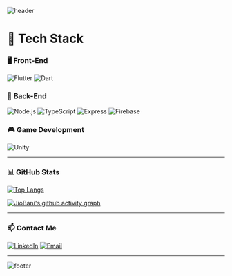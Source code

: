 ![header](https://capsule-render.vercel.app/api?type=waving&color=gradient&height=120&animation=fadeIn&section=header&text=JioBani🍵&fontAlign=70)

# 🚀 Tech Stack

### 🖥️ **Front-End**
![Flutter](https://img.shields.io/badge/Flutter-02569B?style=flat-square&logo=flutter&logoColor=white)
![Dart](https://img.shields.io/badge/Dart-0175C2?style=flat-square&logo=dart&logoColor=white)

### 🔧 **Back-End**
![Node.js](https://img.shields.io/badge/Node.js-43853D?style=flat-square&logo=node.js&logoColor=white)
![TypeScript](https://img.shields.io/badge/TypeScript-007ACC?style=flat-square&logo=typescript&logoColor=white)
![Express](https://img.shields.io/badge/Express.js-404D59?style=flat-square&logo=express)
![Firebase](https://img.shields.io/badge/Firebase-039BE5?style=flat-square&logo=firebase&logoColor=white)

### 🎮 **Game Development**
![Unity](https://img.shields.io/badge/Unity-100000?style=flat-square&logo=unity&logoColor=white)

---

### 📊 **GitHub Stats**

[![Top Langs](https://github-readme-stats.vercel.app/api/top-langs/?username=JioBani&layout=compact&theme=radical)](https://github.com/anuraghazra/github-readme-stats)

[![JioBani's github activity graph](https://github-readme-activity-graph.vercel.app/graph?username=JioBani&theme=github-dark)](https://github.com/ashutosh00710/github-readme-activity-graph)

---

### 📫 **Contact Me**
[![LinkedIn](https://img.shields.io/badge/LinkedIn-0077B5?style=flat-square&logo=linkedin&logoColor=white)](https://www.linkedin.com/in/jiobani)
[![Email](https://img.shields.io/badge/Email-D14836?style=flat-square&logo=gmail&logoColor=white)](mailto:youremail@example.com)

---

![footer](https://capsule-render.vercel.app/api?type=waving&color=gradient&height=120&section=footer)
